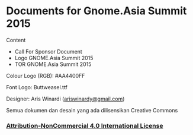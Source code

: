 Documents for Gnome.Asia Summit 2015
===================
Content

* Call For Sponsor Document
* Logo GNOME.Asia Summit 2015
* TOR GNOME.Asia Summit 2015

Colour Logo (RGB): #AA4400FF

Font Logo: Buttweasel.ttf

Designer: Aris Winardi (ariswinardy@gmail.com)

Semua dokumen dan desain yang ada dilisensikan
Creative Commons
### [Attribution-NonCommercial 4.0 International License](http://creativecommons.org/licenses/by-nc/4.0/)